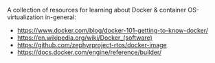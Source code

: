 A collection of resources for learning about Docker & container OS-virtualization in-general:
* https://www.docker.com/blog/docker-101-getting-to-know-docker/
* https://en.wikipedia.org/wiki/Docker_(software)
* https://github.com/zephyrproject-rtos/docker-image
* https://docs.docker.com/engine/reference/builder/
